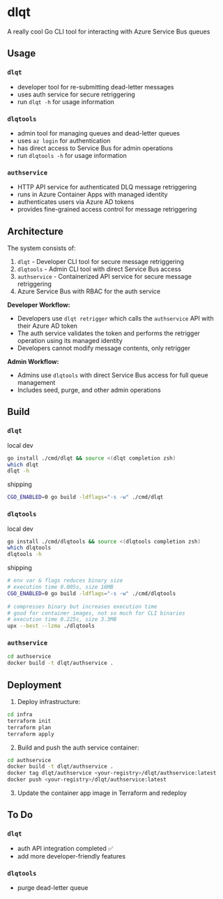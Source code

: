 # dlqt
 
A really cool Go CLI tool for interacting with Azure Service Bus queues
 
## Usage
 
### `dlqt`
 
- developer tool for re-submitting dead-letter messages
- uses auth service for secure retriggering
- run `dlqt -h` for usage information
 
### `dlqtools`
 
- admin tool for managing queues and dead-letter queues
- uses `az login` for authentication
- has direct access to Service Bus for admin operations
- run `dlqtools -h` for usage information

### `authservice`

- HTTP API service for authenticated DLQ message retriggering
- runs in Azure Container Apps with managed identity
- authenticates users via Azure AD tokens
- provides fine-grained access control for message retriggering
 
## Architecture
 
The system consists of:
1. `dlqt` - Developer CLI tool for secure message retriggering
2. `dlqtools` - Admin CLI tool with direct Service Bus access
3. `authservice` - Containerized API service for secure message retriggering
4. Azure Service Bus with RBAC for the auth service
 
**Developer Workflow:**
- Developers use `dlqt retrigger` which calls the `authservice` API with their Azure AD token
- The auth service validates the token and performs the retrigger operation using its managed identity
- Developers cannot modify message contents, only retrigger
 
**Admin Workflow:**
- Admins use `dlqtools` with direct Service Bus access for full queue management
- Includes seed, purge, and other admin operations
 
## Build
 
### `dlqt`
 
local dev
```bash
go install ./cmd/dlqt && source <(dlqt completion zsh)
which dlqt
dlqt -h
```
 
shipping
```bash
CGO_ENABLED=0 go build -ldflags="-s -w" ./cmd/dlqt
```
 
### `dlqtools`
 
local dev
```bash
go install ./cmd/dlqtools && source <(dlqtools completion zsh)
which dlqtools
dlqtools -h
```
 
shipping
```bash
# env var & flags reduces binary size
# execution time 0.005s, size 16MB
CGO_ENABLED=0 go build -ldflags="-s -w" ./cmd/dlqtools
 
# compresses binary but increases execution time
# good for container images, not so much for CLI binaries
# execution time 0.225s, size 3.3MB
upx --best --lzma ./dlqtools
```

### `authservice`

```bash
cd authservice
docker build -t dlqt/authservice .
```

## Deployment

1. Deploy infrastructure:
```bash
cd infra
terraform init
terraform plan
terraform apply
```

2. Build and push the auth service container:
```bash
cd authservice
docker build -t dlqt/authservice .
docker tag dlqt/authservice <your-registry>/dlqt/authservice:latest
docker push <your-registry>/dlqt/authservice:latest
```

3. Update the container app image in Terraform and redeploy

## To Do
 
### `dlqt`
 
- auth API integration completed ✅
- add more developer-friendly features
 
### `dlqtools`
 
- purge dead-letter queue
